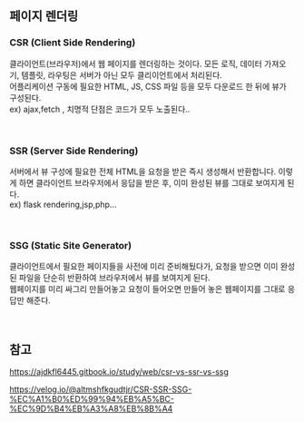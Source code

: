 ## 페이지 렌더링

### CSR (Client Side Rendering)
클라이언트(브라우저)에서 웹 페이지를 렌더링하는 것이다. 모든 로직, 데이터 가져오기, 템플릿, 라우팅은 서버가 아닌 모두 클리이언트에서 처리된다.  
어플리케이션 구동에 필요한 HTML, JS, CSS 파일 등을 모두 다운로드 한 뒤에 뷰가 구성된다.  
ex) ajax,fetch , 치명적 단점은 코드가 모두 노출된다..

<br>

### SSR (Server Side Rendering)
서버에서 뷰 구성에 필요한 전체 HTML을 요청을 받은 즉시 생성해서 반환합니다. 이렇게 하면 클라이언트 브라우저에서 응답을 받은 후, 이미 완성된 뷰를 그대로 보여지게 된다.  
ex) flask rendering,jsp,php…

<br>

### SSG (Static Site Generator)
클라이언트에서 필요한 페이지들을 사전에 미리 준비해뒀다가, 요청을 받으면 이미 완성된 파일을 단순히 반환하여 브라우저에서 뷰를 보여지게 된다.  
웹페이지를 미리 싸그리 만들어놓고 요청이 들어오면 만들어 놓은 웹페이지를 그대로 응답만 해준다.

<br>

## 참고

https://ajdkfl6445.gitbook.io/study/web/csr-vs-ssr-vs-ssg

https://velog.io/@altmshfkgudtjr/CSR-SSR-SSG-%EC%A1%B0%ED%99%94%EB%A5%BC-%EC%9D%B4%EB%A3%A8%EB%8B%A4